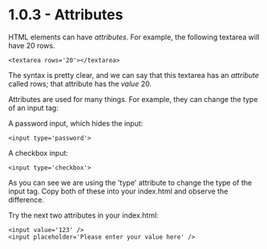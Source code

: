 # 1.0.3 - Attributes

HTML elements can have *attributes*. For example, the following textarea will have 20 rows.

    <textarea rows='20'></textarea>

The syntax is pretty clear, and we can say that this textarea has an *attribute* called rows; that attribute has the *value* 20. 

Attributes are used for many things. For example, they can change the type of an input tag:

A password input, which hides the input:

    <input type='password'>

A checkbox input:

    <input type='checkbox'>

As you can see we are using the 'type' attribute to change the type of the input tag. Copy both of these into your index.html and observe the difference.

Try the next two attributes in your index.html:

    <input value='123' />
    <input placeholder='Please enter your value here' />